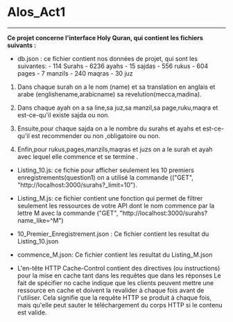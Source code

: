 # Alos_Act1
-------
**Ce projet concerne l&#39;interface Holy Quran, qui contient les fichiers suivants :**
- db.json : ce fichier contient nos données de projet, qui sont les suivantes:
      - 114 Surahs
      - 6236 ayahs
      - 15 sajdas
      - 556 rukus
      - 604 pages
      - 7 manzils
      - 240 maqras
      - 30 juz
1. Dans chaque surah on a le nom (name) et sa translation en anglais et arabe (englishename,arabicname) sa revelution(mecca,madina).
 
2. Dans chaque ayah on a sa line,sa juz,sa manzil,sa page,ruku,maqra et est-ce-qu&#39;il existe sajda ou non.
 
3. Ensuite,pour chaque sajda on a le nombre du surahs et ayahs et est-ce-qu&#39;il est recommender ou non ,obligatoire ou non.
 
4. Enfin,pour rukus,pages,manzils,maqras et juzs on a le surah et ayah avec lequel elle commence et se termine .

- Listing_10.js: ce fichie pour afficher seulement les 10 premiers enregistrements(question1) on a utilisé la commande ((&quot;GET&quot;, &quot;http://localhost:3000/surahs?_limit=10&quot;).

- Listing_M.js: ce fichier contient une fonction qui permet de filtrer seulement les ressources de votre API dont le nom commence par la lettre M avec la commande (&quot;GET&quot;, &quot;http://localhost:3000/surahs?name_like=^M&quot;)

- 10_Premier_Enregistrement.json : Ce fichier contient les resultat du Listing_10.json 
- commence_M.json: Ce fichier contient les resultat du Listing_M.json 

- L&#39;en-tête HTTP Cache-Control contient des directives (ou instructions) pour la mise en cache tant dans les requêtes que dans les réponses Le fait de spécifier no cache indique que les clients peuvent mettre une ressource en cache et doivent la revalider à chaque fois avant de l&#39;utiliser. Cela signifie que la requête HTTP se produit à chaque fois, mais qu&#39;elle peut sauter le téléchargement du corps HTTP si le contenu est valide.

